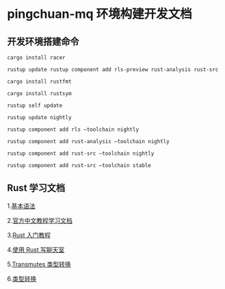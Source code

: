 # pingchuan-mq 环境构建开发文档

## 开发环境搭建命令

```shell
cargo install racer

rustup update rustup component add rls-preview rust-analysis rust-src

cargo install rustfmt

cargo install rustsym

rustup self update

rustup update nightly

rustup component add rls –toolchain nightly

rustup component add rust-analysis –toolchain nightly

rustup component add rust-src –toolchain nightly

rustup component add rust-src –toolchain stable
```

## Rust 学习文档
1.[基本语法](http://rooat.com/custom_types.html)

2.[官方中文教程学习文档](https://kaisery.github.io/trpl-zh-cn/ch20-01-single-threaded.html)

3.[Rust 入门教程](https://rustcc.gitbooks.io/rustprimer/content/)

4.[使用 Rust 写聊天室](https://nbaksalyar.github.io/2015/07/10/writing-chat-in-rust.html)

5.[Transmutes 类型转换](https://doc.rust-lang.org/nomicon/transmutes.html)

6.[类型转换](https://doc.rust-lang.org/1.5.0/book/casting-between-types.html)
